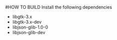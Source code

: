 #HOW TO BUILD
Install the following dependencies
- libgtk-3.x
- libgtk-3.x-dev
- libjson-glib-1.0-0
- libjson-glib-dev
